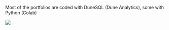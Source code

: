 Most of the portfolios are coded with DuneSQL (Dune Analytics), some with Python (Colab)

![](https://komarev.com/ghpvc/?username=abbysuyuyan&color=9945FF&style=for-the-badge)

